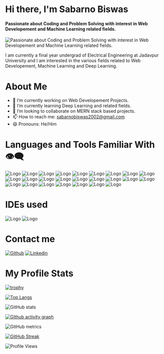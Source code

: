 # Hi there, I'm Sabarno Biswas

#### Passionate about Coding and Problem Solving with interest in Web Developement and Machine Learning related fields.

![Passionate about Coding and Problem Solving with interest in Web Developement and Machine Learning related fields.]()

I am currently a final year undergrad of Electrical Engineering at Jadavpur University and I am interested in the various fields related to Web Developement, Machine Learning and Deep Learning.

# About Me

- 🔭 I’m currently working on Web Developement Projects.
- 🌱 I’m currently learning Deep Learning and related fields.
- 👯 I’m looking to collaborate on MERN stack based projects.
- 📫 How to reach me: sabarnobiswas2002@gmail.com
- 😄 Pronouns: He/Him

# Languages and Tools Familiar With 👁️‍🗨️

![Logo](https://img.shields.io/badge/C-00599C?style=for-the-badge&logo=c&logoColor=white)
![Logo](https://img.shields.io/badge/C%2B%2B-00599C?style=for-the-badge&logo=c%2B%2B&logoColor=white)
![Logo](https://img.shields.io/badge/Python-FFD43B?style=for-the-badge&logo=python&logoColor=blue)
![Logo](https://img.shields.io/badge/HTML5-E34F26?style=for-the-badge&logo=html5&logoColor=white)
![Logo](https://img.shields.io/badge/CSS3-1572B6?style=for-the-badge&logo=css3&logoColor=white)
![Logo](https://img.shields.io/badge/Javascript-FFD43B?style=for-the-badge&logo=Javascript&logoColor=black)
![Logo](https://img.shields.io/badge/jQuery-0769AD?style=for-the-badge&logo=jquery&logoColor=white)
![Logo](https://img.shields.io/badge/Node.js-339933?style=for-the-badge&logo=nodedotjs&logoColor=white)
![Logo](https://img.shields.io/badge/Django-092E20?style=for-the-badge&logo=django&logoColor=green)
![Logo](https://img.shields.io/badge/Docker-2CA5E0?style=for-the-badge&logo=docker&logoColor=white)
![Logo](https://img.shields.io/badge/Express.js-000000?style=for-the-badge&logo=express&logoColor=white)
![Logo](https://img.shields.io/badge/firebase-ffca28?style=for-the-badge&logo=firebase&logoColor=black)
![Logo](https://img.shields.io/badge/GraphQl-E10098?style=for-the-badge&logo=graphql&logoColor=white)
![Logo](https://img.shields.io/badge/MongoDB-4EA94B?style=for-the-badge&logo=mongodb&logoColor=white)
![Logo](https://img.shields.io/badge/PostgreSQL-316192?style=for-the-badge&logo=postgresql&logoColor=white)
![Logo](https://img.shields.io/badge/Bootstrap-563D7C?style=for-the-badge&logo=bootstrap&logoColor=white)
![Logo](https://img.shields.io/badge/React-00000F?style=for-the-badge&logo=React&logoColor=blue)
![Logo](https://img.shields.io/badge/Pug-E3C29B?style=for-the-badge&logo=pug&logoColor=black)
![Logo](https://img.shields.io/badge/Numpy-777BB4?style=for-the-badge&logo=numpy&logoColor=white)
![Logo](https://img.shields.io/badge/Pandas-2C2D72?style=for-the-badge&logo=pandas&logoColor=white)
![Logo](https://img.shields.io/badge/SciPy-654FF0?style=for-the-badge&logo=SciPy&logoColor=white)
![Logo](https://img.shields.io/badge/TensorFlow-FF6F00?style=for-the-badge&logo=TensorFlow&logoColor=white)
![Logo](https://img.shields.io/badge/Keras-D00000?style=for-the-badge&logo=Keras&logoColor=white)
![Logo](https://img.shields.io/badge/Postman-FF6C37?style=for-the-badge&logo=Postman&logoColor=white)
![Logo](https://img.shields.io/badge/Jupyter-F37626.svg?&style=for-the-badge&logo=Jupyter&logoColor=white)

# IDEs used

![Logo](https://img.shields.io/badge/Visual_Studio-5C2D91?style=for-the-badge&logo=visual%20studio&logoColor=white)
![Logo](https://img.shields.io/badge/Colab-F9AB00?style=for-the-badge&logo=googlecolab&color=525252)

# Contact me

[![Github](https://img.shields.io/badge/GitHub-100000?style=for-the-badge&logo=github&logoColor=white)](https://github.com/Sabarno-15102002)
[![Linkedin](https://img.shields.io/badge/LinkedIn-0077B5?style=for-the-badge&logo=linkedin&logoColor=white)](https://www.linkedin.com/in/sabarno-biswas-3163a61ba/)

# My Profile Stats

[![trophy](https://github-profile-trophy.vercel.app/?username=Sabarno-15102002)](https://github.com/ryo-ma/github-profile-trophy)

[![Top Langs](https://github-readme-stats.vercel.app/api/top-langs/?username=Sabarno-15102002)](https://github.com/anuraghazra/github-readme-stats)

![GitHub stats](https://github-readme-stats.vercel.app/api?username=Sabarno-15102002&show_icons=true&count_private=true)

[![Github activity graph](https://github-readme-activity-graph.vercel.app/graph?username=Sabarno-15102002)](https://github.com/Sabarno-15102002/github-readme-activity-graph)

![GitHub metrics](https://metrics.lecoq.io/Sabarno-15102002)

[![GitHub Streak](https://streak-stats.demolab.com?user=Sabarno-15102002)](https://git.io/streak-stats)

![Profile Views](https://komarev.com/ghpvc/?username=Sabarno-15102002&color=brightgreen)
